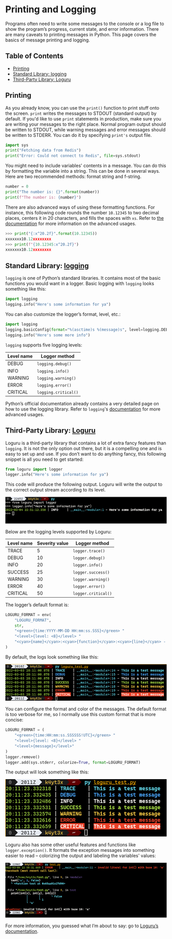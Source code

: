 # Printing and Logging
Programs often need to write some messages to the console or a log file to show the program’s progress, current state, and error information. There are many caveats to printing messages in Python. This page covers the basics of message printing and logging.

## Table of Contents
- [Printing](#PrintingandLogging-Printing)
- [Standard Library: logging](#PrintingandLogging-StandardLibrary:logg)
- [Third-Party Library: Loguru](#PrintingandLogging-Third-PartyLibrary:L)

## Printing
As you already know, you can use the `print()` function to print stuff onto the screen. `print` writes the messages to STDOUT (standard output) by default.
If you'd like to use `print` statements in production, make sure you are writing your messages to the right place. Normal program output should be written to STDOUT, while warning messages and error messages should be written to STDERR.
You can do it by specifying `print's` output file.
```python
import sys
print("Fetching data from Redis")
print("Error: Could not connect to Redis", file=sys.stdout)
```

You might need to include variables' contents in a message. You can do this by formatting the variable into a string.
This can be done in several ways. Here are two recommended methods: format string and f-string.
```python
number = 0
print("The number is: {}".format(number))
print(f"The number is: {number}")
```

There are also advanced ways of using these formatting functions. For instance, this following code rounds the number `10.12345`
to two decimal places, centers it in 20 characters, and fills the spaces with `xs`.
Refer to [the documentation](https://docs.python.org/3/tutorial/inputoutput.html) for more information on the advanced usages.
```python
>>> print("{:x^20.2f}".format(10.12345))
xxxxxxx10.12xxxxxxxx
>>> print(f"{10.12345:x^20.2f}")
xxxxxxx10.12xxxxxxxx
```

## Standard Library: [logging](https://docs.python.org/3/library/logging.html)
`logging` is one of Python’s standard libraries. It contains most of the basic functions you would want in a logger.
Basic logging with `logging` looks something like this:
```python
import logging
logging.info("Here's some information for ya")
```

You can also customize the logger’s format, level, etc.:
```python
import logging
logging.basicConfig(format="%(asctime)s %(message)s", level=logging.DEBUG)
logging.info("Here's some more info")
```

`logging` supports five logging levels:

| Level name | Logger method        |
|------------|----------------------|
| DEBUG      | `logging.debug()`    |
| INFO       | `logging.info()`     |
| WARNING    | `logging.warning()`  |
| ERROR      | `logging.error()`    |
| CRITICAL   | `logging.critical()` |

Python’s official documentation already contains a very detailed page on how to use the logging library.
Refer to `logging`'s [documentation](https://docs.python.org/3/howto/logging.html) for more advanced usages.

## Third-Party Library: [Loguru](https://loguru.readthedocs.io/en/stable/api/logger.html)
Loguru is a third-party library that contains a lot of extra fancy features than `logging`.
It is not the only option out there, but it is a compelling one and is easy to set up and use.
If you don’t want to do anything fancy, this following snippet is all you need to get started:
```python
from loguru import logger
logger.info("Here's some information for ya")
```

This code will produce the following output. Loguru will write the output to the correct output stream according to its level.

![Loguru Output](.assets/printing-and-logging-01.png)

Below are the logging levels supported by Loguru:

| Level name | Severity value | Logger method       |
|------------|----------------|---------------------|
| TRACE      | 5              | `logger.trace()`    |
| DEBUG      | 10             | `logger.debug()`    |
| INFO       | 20             | `logger.info()`     |
| SUCCESS    | 25             | `logger.success()`  |
| WARNING    | 30             | `logger.warning()`  |
| ERROR      | 40             | `logger.error()`    |
| CRITICAL   | 50             | `logger.critical()` |

The logger’s default format is:
```python
LOGURU_FORMAT = env(
    "LOGURU_FORMAT",
    str,
    "<green>{time:YYYY-MM-DD HH:mm:ss.SSS}</green> "
    "<level>{level: <8}</level> "
    "<cyan>{name}</cyan>:<cyan>{function}</cyan>:<cyan>{line}</cyan> - <level>{message}</level>",
)
```

By default, the logs look something like this:

![Loguru Log Levels](.assets/printing-and-logging-02.png)

You can configure the format and color of the messages.
The default format is too verbose for me, so I normally use this custom format that is more concise:
```python
LOGURU_FORMAT = (
    "<green>{time:HH:mm:ss.SSSSSS!UTC}</green> "
    "<level>{level: <8}</level> "
    "<level>{message}</level>"
)
logger.remove()
logger.add(sys.stderr, colorize=True, format=LOGURU_FORMAT)
```

The output will look something like this:

![Loguru Verbosity Configuration](.assets/printing-and-logging-03.png)

Loguru also has some other useful features and functions like `logger.exception()`.
It formats the exception messages into something easier to read – colorizing the output and labeling the variables' values:

![Loguru Exception Colorize](.assets/printing-and-logging-04.png)

For more information, you guessed what I’m about to say: go to [Loguru’s documentation](https://loguru.readthedocs.io/en/stable/api/logger.html).
